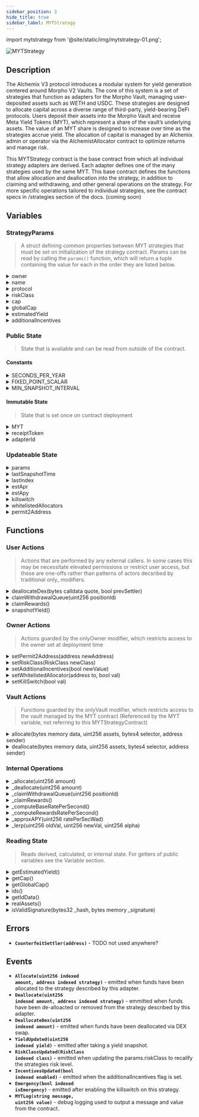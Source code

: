 ```yaml
---
sidebar_position: 3
hide_title: true
sidebar_label: MYTStrategy
---
```


import mytstrategy from '@site/static/img/mytstrategy-01.png';

<img src={mytstrategy} alt="MYTStrategy" class="banner-spacing" />

## Description

The Alchemix V3 protocol introduces a modular system for yield generation centered around Morpho V2 Vaults. The core of this system
is a set of strategies that function as adapters for the Morpho Vault, managing user-deposited assets such as WETH and USDC. These
strategies are designed to allocate capital across a diverse range of third-party, yield-bearing DeFi protocols. Users deposit their assets
into the Morpho Vault and receive Meta Yield Tokens (MYT), which represent a share of the vault’s underlying assets. The value of an MYT
share is designed to increase over time as the strategies accrue yield. The allocation of capital is managed by an Alchemix admin or
operator via the AlchemistAllocator contract to optimize returns and manage risk.

This MYTStrategy contract is the base contract from which all individual strategy adapters are derived. Each adapter defines one of the many strategies used by the same MYT.
This base contract defines the functions that allow allocation and deallocation into the strategy, in addition to claiming and withdrawing, and other general operations on the strategy.
For more specific operations tailored to individual strategies, see the contract specs in /strategies section of the docs. (coming soon)

## Variables

### StrategyParams

> A struct defining common properties between MYT strategies that must be set on initialization of the strategy contract. Params can be read by calling the `params()` function, which will return a tuple containing the value for each in the order they are listed below.

<details>
  <summary>owner</summary>

- **Description** - The owner of this MYT contract instance.
- **Type** - address
- **Used By** - none. Set once on contract deployment. NOTE: the param that is used to set this on deployment is also used to set the owner of the contract, which is used to restrict access to certain functions. This property param.owner shares that value, but not it's function.
- **Updated By** - none. Set once on contract deployment.
</details>
<details>
  <summary>name</summary>

- **Description** - The name of the MYT strategy
- **Type** - string
- **Used By** - none. This is just informative metadata
- **Updated By** - none. Set once on contract deployment.
</details>
<details>
  <summary>protocol</summary>

- **Description** - The name of the protocol running the underlying strategy.
- **Type** - string
- **Used By** - none. This is just informative metadata
- **Updated By** - none. Set once on contract deployment.
</details>
<details id="Variables_riskClass">
  <summary>riskClass</summary>

- **Description** - The risk classification for the underlying strategy. Used
- **Type** - RiskClass (an enum with possible values of LOW, MEDIUM, or HIGH)
- **Used By** - none. This is informative metadata.
- **Updated By**
  - `setRiskClass(RiskClass newClass)`
- **Notified By** - [`RiskClassUpdated()`](/dev/myt/myt-contract#Events_RiskClassUpdated)
</details>
<details>
  <summary>cap</summary>

- **Description** - TODO unused
- **Type** - uint256
- **Used By** - none. TODO
- **Updated By** - none TODO
- **Read By** - `getCap()`
</details>
<details>
  <summary>globalCap</summary>

- **Description** - TODO unused
- **Type** - uint256
- **Used By** - none. TODO
- **Updated By** - none TODO
- **Read By** - [`getGlobalCap()`](/dev/myt/myt-contract#ReadingState_getGlobalCap)
</details>
<details>
  <summary>estimatedYield</summary>

- **Description** - The estimated yield of the strategy. TODO what is this denominated in?
- **Type** - uint256
- **Used By** - none. This is informative metadata.
- **Updated By** - none. This is informative metatdata. TODO - confirm
- **Read By** - [`getEstimatedYield()`](/dev/myt/myt-contract#ReadingState_getEstimatedYield)
</details>
<details>
  <summary>additionalIncentives</summary>

- **Description** - A true/false value indicating whether or not there are additional incentives on top of the base functioning of the strategy
- **Type** - bool
- **Used By**
  - [`snapshotYield()`](/dev/myt/myt-contract#UserActions_snapshotYield)
- **Updated By** - `setAdditionalIncentives(bool newValue)`
</details>

### Public State

> State that is available and can be read from outside of the contract.

#### Constants

<details>
  <summary>SECONDS_PER_YEAR</summary>

- **Description** - Set to 365 days. Used in yield calculations.
- **Type** - uint256
- **Used By**
  - [`snapshotYield`](/dev/myt/myt-contract#UserActions_snapshotYield)
  - [`_approxAPY`](/dev/myt/myt-contract#InternalOperations_approxAPY)
- **Updated By** - none. Contant variable
- **Read By** - `SECONDS_PER_YEAR()` - will return a uint256 value representing seconds
</details>
<details>
  <summary>FIXED_POINT_SCALAR</summary>

- **Description** - A multiplier that is used to be able to do fixed point math, since solidity does not natively handle decimals. Like ERC20 tokens which typically use 18 decimals, it expresses 1 as 1e18. Anything less is a fraction of 1.
- **Type** - uint256
- **Used By**
  - [`_approxAPY`](/dev/myt/myt-contract#InternalOperations_approxAPY)
  - [`_lerp`](/dev/myt/myt-contract#InternalOperations_lerp)
- **Updated By** - none. Constant varible.
- **Read By** - `FIXED_POINT_SCALAR()`
</details>
<details>
  <summary>MIN_SNAPSHOT_INTERVAL</summary>

- **Description** - A value in seconds set to 1 day.
- **Type** - uint256
- **Used By**
  - [`snapshotYield`](/dev/myt/myt-contract#UserOperations_snapshotYield)
- **Updated By** - none. Constant varible.
- **Read By** - `MIN_SNAPSHOT_INTERVAL()` - returns a uint representing seconds
</details>

#### Immutable State

> State that is set once on contract deployment

<details>
  <summary>MYT</summary>

- **Description** - A Morpho VaultV2 contract which manages and allocates to individual strategies through adapters such as this one.
- **Type** - IVault2
- **Used By**
  - [Vault Actions](/dev/myt/myt-contract#VaultActions)
- **Updated By** - none
- **Read By** - `MYT()` - will return the address of the Vault2 contract, since MYT is a contract type.
</details>
<details>
  <summary>receiptToken</summary>

- **Description** - The address of the erc20 token contract for the reciept token users get for depositing into the MYT contract.
- **Type** - address
- **Used By**
  - [`deallocateDex(bytes calldata quote, bool prevSettler)`](/dev/myt/myt-contract#UserActions_deallocateDex)
  - [`setPermit2Address(address newAddress)`](/dev/myt/myt-contract#OwnerActions_setPermit2Address)
- **Updated By** - none
- **Read By** - `receiptToken()`
</details>
<details id="Variables_adapterId">
  <summary>adapterId</summary>

- **Description** - A hash of the protocol serving as an id for reporting on allocations/deallocations to the strategy.
- **Type** - bytes32
- **Used By**
  - [`allocate(bytes memory data, uint256 assets, bytes4 selector, address sender)`](/dev/myt/myt-contract#VaultActions_allocate)
  - [`deallocate(bytes memory data, uint256 assets, bytes4 selector, address sender)`](/dev/myt/myt-contract#VaultActions_deallocate)
- **Updated By** - none
- **Read By** - `ids()` - returns an array of size 1, where the first index contains this id.
</details>

### Updateable State

<details>
  <summary>params</summary>

- **Description** - The list of params passed at deployment-time describing the strategy. Some can be edited. For more information see the StrategyParams type above.
- **Type** - StrategyParams
- **Used By**
  - [`snapshotYield`](/dev/myt/myt-contract#UserOperations_snapshotYield)
  - [`getIdData()`](/dev/myt/myt-contract#ReadingState_getIdData)
  - [`getCap()`](/dev/myt/myt-contract#ReadingState_getCap)
  - [`getGlobalCap()`](/dev/myt/myt-contract#ReadingState_getGlobalCap)
- **Updated By**
  - `setRiskClass()`
  - `setAdditionalIncentives()`
- **Read By** - `params()` - returns a tuple containing all StrategyParam property values in the order listed in the Struct definition above.
</details>
<details>
  <summary>lastSnapshotTime</summary>

- **Description** - The last time the `snapshotYield()` function was successfully run.
- **Type** - uint256
- **Used By**
  - [`snapshotYield`](/dev/myt/myt-contract#UserOperations_snapshotYield)
- **Updated By**
  - [`snapshotYield`](/dev/myt/myt-contract#UserOperations_snapshotYield)
- **Read By** - `lastSnapshotTime()`
</details>
<details>
  <summary>lastIndex</summary>

- **Description** - The last recorded price-per-share of the underlying strategy. Each time `snapshotYield()` is called, the strategy implementation (derivation of this base contract) `_computeBaseRatePerSecond()` is called which calculates the base yield rate, in addition to getting the new price-per-share value for the strategy. That is then recorded as the lastIndex. This value is used to help calculate total yield earned since that last snapshot.
- **Type** - uint256
- **Used By**
  - [`snapshotYield`](/dev/myt/myt-contract#UserOperations_snapshotYield)
- **Updated By**
  - [`snapshotYield`](/dev/myt/myt-contract#UserOperations_snapshotYield)
- **Read By** - `lastIndex()`
</details>
<details>
  <summary>estApr</summary>

- **Description** - The last recorded estimated non-compounding APR of the underlying strategy. Scaled by 1e18. (1e18 = 100%, 5e17 = 50%, etc.)
- **Type** - uint256
- **Used By**
  - [`snapshotYield`](/dev/myt/myt-contract#UserOperations_snapshotYield)
- **Updated By**
  - [`snapshotYield`](/dev/myt/myt-contract#UserOperations_snapshotYield)
- **Read By** - `estApr()`
</details>
<details>
  <summary>estApy</summary>

- **Description** - The last recorded estimated compounding APY for the underlying strategy. Scaled by 1e18. (1e18 = 100%, 5e17 = 50%, etc.)
- **Type** - uint256
- **Used By**
  - [`snapshotYield`](/dev/myt/myt-contract#UserOperations_snapshotYield)
- **Updated By**
  - [`snapshotYield`](/dev/myt/myt-contract#UserOperations_snapshotYield)
- **Read By** - `estApy()`
</details>
<details>
  <summary>killswitch</summary>

- **Description** - A true/false toggle that freezes all fund-moving actions. Vault allocate/deallocate simply exit with no operations done, and operator-initiated moves revert. Nothing is auto-unstaked or withdrawn. It’s a circuit breaker, not an unwinder.
- **Type** - bool
- **Used By**
  - [`allocate`](/dev/myt/myt-contract#VaultActions_allocate)
  - [`deallocate`](/dev/myt/myt-contract#VaultActions_deallocate)
  - [`deallocateDex`](/dev/myt/myt-contract#VaultActions_deallocateDex)
  - [`claimWithdrawalQueue`](/dev/myt/myt-contract#UserActions_claimWithdrawalQueue)
  - [`claimRewards`](/dev/myt/myt-contract#UserActions_claimRewards)
- **Updated By**
  - `setKillswitch(bool value)`
- **Read By** - `killswitch()`
</details>
<details>
  <summary>whitelistedAllocators</summary>

- **Description** - A mapping of addresses which are allowed to call functions that move funds.
- **Type** - mapping(address => bool)
- **Used By**
  - [`deallocateDex`](/dev/myt/myt-contract#UserActions_deallocateDex)
  - [`claimWithdrawalQueue`](/dev/myt/myt-contract#UserActions_claimWithdrawalQueue)
- **Updated By**
  - `setWhitelistedAllocator(address to, bool val)`
- **Read By** - `whitelistedAllocators(address)` - returns a true/false value indicating whether or not the address passed is a whitelisted allocator
</details>
<details>
  <summary>permit2Address</summary>

- **Description** - The address of the Permit2 router contract to be used. Permit2 is a universal approval and transfer router that standardizes those processes through one contract.  
  Instead of granting separate approvals to each DEX or contract, the strategy grants a single allowance to Permit2, which then validates signed off-chain transfer authorizations.
- **Type** - address
- **Used By**
  - `constructor(address _myt, StrategyParams memory _params, address _permit2address, address_receiptToken)`
  - [`setPermit2Address(address newAddress)`](/dev/myt/myt-contract#OwnerActions_setPermit2Address)
  - [`isValidSignature(bytes32 _hash, bytes memory _signature)`](/dev/myt/myt-contract#UserActions_isValidSignature)
- **Updated By**
  - [`setPermit2Address(address newAddress)`](/dev/myt/myt-contract#OwnerActions_setPermit2Address)
- **Read By** - `permit2Address()`
</details>

## Functions

### User Actions

> Actions that are performed by any external callers. In some cases this may be necessitate elevated permissions or restrict user access, but these are one-offs rather than patterns of actors decsribed by traditional only\_ modifiers.

<details id="UserActions_deallocateDex">
  <summary>deallocateDex(bytes calldata quote, bool prevSettler)</summary>

- **Description** - Executes a deallocation through the 0x DEX Settler contract, allowing whitelistedAllocators to move or sell assets directly from the strategy. This bypasses standard withdrawal queue logic and is typically used in emergency or rebalancing scenarios.
  - `@param quote` - ABI-encoded calldata for a verified 0x swap quote, representing the DEX trade to perform.
  - `@param prevSettler` - Boolean flag indicating whether to use the previous Settler contract (`true`) or the current one (`false`).
- **Visibility Specifier** - external
- **State Mutability Specifier** - nonpayable
- **Returns** - `uint256 ret` - The amount of receipt tokens deallocated through the DEX trade. (the amount that balance of receipt tokens has increase by)
- **Emits**
  - [`DeallocateDex(uint256 amountDeallocated)`](/dev/myt/myt-contract#Events_DeallocateDex)
- **Reverts** - With `"emergency"` if `killswitch == true` - With `"PD"` if `msg.sender` is not an active whitelistedAllocator - With `"SF"` if the Settler call fails
- If the 0x swap parameters or slippage creates an invalid swap quote
</details>
<details id="UserActions_claimWithdrawalQueue">
  <summary>claimWithdrawalQueue(uint256 positionId)</summary>

- **Description** - Handles claiming withdrawals from strategies that implement a withdrawal queue system.<br/><br/>
  First checks that the caller is a whitelistedAllocator and that the strategy is not in emergency mode, then delegates to the internal function `_claimWithdrawalQueue()` which is overrideen and defined in derived strategy implementations.
  - `@param positionId` - The ID of the position to claim for from the underlying protocol.
- **Visibility Specifier** - public
- **State Mutability Specifier** - nonpayable
- **Returns** - `uint256 ret` - The amount of assets claimed from the withdrawal queue (returned by the strategy-specific implementation).
- **Emits** - none
- **Reverts** - With `"PD"` if `msg.sender` is not whitelisted
- With `"emergency"` if `killSwitch == true`
</details>
<details id="UserActions_claimRewards">
  <summary>claimRewards()</summary>

- **Description** - Claims any pending reward tokens from the underlying strategy’s protocol<br/><br/>
  First verifies that the strategy is not in emergency mode then delegates to the internal `_claimRewards()` implementation, which must be overrideen in derived contracts to define protocol-specific claiming logic.
- **Visibility Specifier** - public
- **State Mutability Specifier** - nonpayable
- **Returns** - `uint256` - The amount of reward tokens claimed, as defined by the derived implementation.
- **Emits** - none
- **Reverts** - With `"emergency"` if `killSwitch == true`
</details>
<details id="UserOperations_snapshotYield">
  <summary>snapshotYield()</summary>

- **Description** - Recomputes the strategies estimated rates for base yield and incentives yield and returns an aggregate estimated apy scaled by 1e18. (1e18 = 100%)<br/><br/>
  First ensures that the `MINIMUM_SNAPSHOT_INTERVAL` has passed since the last call to prevent griefing, then calls internal functions `_computeBaseRatePerSecond()` and `_computeRewardsRatePerSecond()`, both of which are implemented in derived contracts, to calculate the most up-to-date current rates. Then those rates are combined and projected out a year. A smoothign rate of .7 is then applied, and passed with the newly calculated rates to the internal `_lerp()` function to calculate estimated rates from the new snapshot and the previously snaphshotted rate.
- **Visibility Specifier** - public
- **State Mutability Specifier** - nonpayable
- **Returns** - `uint256 estApy`
- **Emits**
  - [`YieldUpdated(uint256 estApy)`](/dev/myt/myt-contract#Events_YieldUpdated)
- **Reverts** - none
</details>

### Owner Actions

> Actions guarded by the onlyOwner modifier, which restricts access to the owner set at deployment time

<details id="OwnerActions_setPermit2Address">
  <summary>setPermit2Address(address newAddress)</summary>

- **Description** - Updates the [`permit2Address`](/dev/myt/myt-contract#Variables_permit2Address) used for token transfer approvals through the Permit2 router contract.<br/><br/>
  First revokes existing token approvals from the old Permit2 address, grants maximum allowance to the new Permit2 address for the MYT `receiptToken`, and then updates the stored `permit2Address` value.
  - `@param newAddress` - the new Permit2 router contract address
- **Visibility Specifier** - public
- **State Mutability Specifier** - nonpayable
- **Emits** - none
- **Reverts**
- With `"Zero address"` if `newAddress` is the zero address
</details>
<details id="OwnerActions_setRiskClass">
  <summary>setRiskClass(RiskClass newClass)</summary>

- **Description** - Updates the [`params.riskClass`](/dev/myt/myt-contract#Variables_riskClass) to recategorize the strategy under a new risk class
  - `@param newClass` - new risk category for the strategy (LOW, MEDIUM, HIGH)
- **Visibility Specifier** - public
- **State Mutability Specifier** - nonpayable
- **Emits**
  - [`RiskClassUpdated(RiskClass newClass)`](/dev/myt/myt-contract#Events_RiskClassUpdated)
- **Reverts** - none
</details>
<details id="OwnerActions_setAdditionalIncentives">
  <summary>setAdditionalIncentives(bool newValue)</summary>

- **Description** - Enables or disables tracking of additional incentive tokens earned by the strategy in yield calculations.
  - `@param newValue` - true or false value to enable or disable
- **Visibility Specifier** - public
- **State Mutability Specifier** - nonpayable
- **Emits**
  - [`IncentivesUpdated(bool newValue)`](/dev/myt/myt-contract#Events_IncentivesUpdated)
- **Reverts** - none
</details>
<details id="OwnerActions_setWhitelistedAllocator">
  <summary>setWhitelistedAllocator(address to, bool val)</summary>

- **Description** - Sets or unsets an address as a whitelisted allocator authorized to call various functions listed under [`UserActions`](/dev/myt/myt-contract#user-actions)
  - `@param to` — address to set or unset as a whitelisted allocator
  - `@param val` — true or false value to set or unset as a whitelisted alloactor
- **Visibility Specifier** - public
- **State Mutability Specifier** - nonpayable
- **Emits** - none
- **Reverts**
- if `to` is the zero address
</details>
<details id="OwnerActions_setKillSwitch">
  <summary>setKillSwitch(bool val)</summary>

- **Description** - Toggles the emergency stop (`killSwitch`) for this strategy. When enabled many operations such as allocations, deallocations, and reward claims are halted to prevent further activity.
  - `@param val` - true to activate emergency mode, false to resume normal operation
- **Visibility Specifier** - public
- **State Mutability Specifier** - nonpayable
- **Modifiers** - [`onlyOwner`](/dev/myt/myt-contract#AccessControl_onlyOwner)
- **Emits**
  - [`Emergency(bool val)`](/dev/myt/myt-contract#Events_Emergency)
- **Reverts** - none
</details>

### Vault Actions

> Functions guarded by the onlyVault modifier, which restricts access to the vault managed by the MYT contract (Referenced by the MYT variable, not referring to this MYTStrategyContract)

<details id="VaultActions_allocate">
  <summary>allocate(bytes memory data, uint256 assets, bytes4 selector, address sender)</summary>

- **Description** - Allocates `assets` from the vault into the underlying strategy, computes the delta between the new allocation and previous allocation, and reports the change.<br/><br/>
  Assets are allocated using an internal call to `_allocate()` which is overrideen and defined in derived strategy contract implementations. If `killSwitch` is enabled, the simply exits with a change of 0.
  - `@param data` - a bytes-encoded representation of the old (current) allocation. Later decoded into an uint256.
  - `@param assets` - the amount of tokens the vault is requesting to allocated to the strategy.
  - `@param selector` - TODO unused and not intherited. Do we need?
  - `@param sender` - TODO unused and not inherited. Do we need?
- **Visibility Specifier** - external
- **State Mutability Specifier** - nonpayable
- **Returns** - (bytes32[] memory strategyIds, int256 change) - A tuple where the first value is an array of size 1 containing the [`adapterId`](/dev/myt/myt-contract#Variables_adapterId), and the second value is a signed 256 bit integer containing the difference between the new allocation and the old allocation
- **Emits**
  - [`Allocate(uint256 amountAllocated, address this)`](/dev/myt/myt-contract#Events_Allocate)
- **Reverts** - none
</details>
<details id="VaultActions_deallocate">
  <summary>deallocate(bytes memory data, uint256 assets, bytes4 selector, address sender)</summary>

- **Description** - Deallocates `assets` from the underlying strategy back to the vault, computes the delta between the new allocation and previous allocation, and reports the change.<br/><br/>
  Assets are withdrawn using an internal call to `_deallocate()` which is overridden and defined in derived strategy contract implementations. If `killSwitch` is enabled, the function exits early with a change of 0.
  - `@param data` - a bytes-encoded representation of the old (current) allocation. Later decoded into an uint256.
  - `@param assets` - the amount of tokens the vault is requesting to deallocate from the strategy.
  - `@param selector` - TODO unused and not inherited. Do we need?
  - `@param sender` - TODO unused and not inherited. Do we need?
- **Visibility Specifier** - external
- **State Mutability Specifier** - nonpayable
- **Returns** - (bytes32[] memory strategyIds, int256 change) - A tuple where the first value is an array of size 1 containing the [`adapterId`](/dev/myt/myt-contract#Variables_adapterId), and the second value is a signed 256 bit integer containing the difference between the new allocation and the old allocation
- **Emits**
  - [`Deallocate(uint256 amountDeallocated, address this)`](/dev/myt/myt-contract#Events_Deallocate)
  - [`MYTLog(string message, uint256 value)`] - emit old allocation, amount deallocated, and resulting new allocation for transparency.
- **Reverts** - none
</details>

### Internal Operations

<details id="InternalOperations_allocate">
  <summary>_allocate(uint256 amount)</summary>

- **Description** - An empty virtual function defining internal logic for how to allocate to a strategy. Must be overridden by derived contracts.
  - `@param amount` - The amount of assets to allocate into the underlying protocol.
- **Visibility Specifier** - internal
- **State Mutability Specifier** - nonpayable
- **Returns** - `uint256 depositReturn` - The amount of assets successfully allocated by the protocol.
- **Emits** - none
- **Reverts** - implementation-dependent
</details>
<details id="InternalOperations_deallocate">
  <summary>_deallocate(uint256 amount)</summary>

- **Description** - An empty virtual function defining internal logic for how to deallocate from a strategy. Must be overridden by derived contracts.
  - `@param amount` - The amount of assets to deallocate or withdraw from the underlying protocol.
- **Visibility Specifier** - internal
- **State Mutability Specifier** - nonpayable
- **Returns** - `uint256 withdrawReturn` - The amount of assets successfully withdrawn from the protocol.
- **Emits** - none
- **Reverts** - implmentation-dependent
</details>
<details id="InternalOperations_claimWithdrawalQueue">
  <summary>_claimWithdrawalQueue(uint256 positionId)</summary>

- **Description** - An empty virtual function defining internal logic for how to claim or withdraw from strategies that utilize a withdrawal queue. Must be overridden by derived contracts.
  - `@param positionId` - The ID of position to claim or withdraw for from the underlying protocol.
- **Visibility Specifier** - internal
- **State Mutability Specifier** - nonpayable
- **Returns** - `uint256 claimAmount` - The amount of assets successfully claimed from the withdrawal queue.
- **Emits** - none
- **Reverts** - implementation-dependent
</details>
<details id="InternalOperations_claimRewards">
  <summary>_claimRewards()</summary>

- **Description** - An empty virtual function defining internal logic for how to claim from a strategy. Must be overridden by derived contracts.
- **Visibility Specifier** - internal
- **State Mutability Specifier** - nonpayable
- **Returns** - `uint256 rewardAmount` - The amount of reward tokens claimed from the protocol.
- **Emits** - none
- **Reverts** - implementation-dependent
</details>

<details id="InternalOperations_computeBaseRatePerSecond">
  <summary>_computeBaseRatePerSecond()</summary>

- **Description** - An empty virtual function defining internal logic for how to compute base per-second yield rate from the underlying protocol. Must be overridden by derived contracts.
- **Visibility Specifier** - internal
- **State Mutability Specifier** - nonpayable
- **Returns** - `(uint256 ratePerSec, uint256 newIndex)` - a tupe where:
  - The first value `ratePerSec` is the rate of yield per second scaled to 1e18. (1e18 = 100% per second, 1e16 = 1% per second, etc.)
  - The second value `newIndex` is the most up-to-date price-per-share value of the MYT shares
- **Emits** - none
- **Reverts** - implementation-dependent
</details>
<details id="InternalOperations_computeRewardsRatePerSecond">
  <summary>_computeRewardsRatePerSecond()</summary>

- **Description** - An empty virtual function defining internal logic for how to compute incentive/reward per-second yield rate from the underlying protocol. Must be overridden by derived contracts.
- **Visibility Specifier** - internal
- **State Mutability Specifier** - nonpayable
- **Returns** - `uint256 ratePerSec` - the rate of yield per second scaled to 1e18. (1e18 = 100% per second, 1e16 = 1% per second, etc.)
- **Emits** - none
- **Reverts** - implementation-dependent
</details>
<details id="InternalOperations_approxAPY">
  <summary>_approxAPY(uint256 ratePerSecWad)</summary>

- **Description** - Approximates the APY from a given per-second WAD-scaled (1e18) rate.<br/><br/>  
  First multiplies the per-second rate by the number of seconds in a year to estimate APR. Then approxiamtes compounding using a formula of `APR^2 / (2 × SECONDS_PER_YEAR)`
  - `@param ratePerSecWad` — per-second yield rate (1e18 = 100% per second)
- **Visibility Specifier** - internal
- **State Mutability Specifier** - pure
- **Returns** - `uint256 approxApyPercentage` - a percentage scaled by 1e18 (1e18 = 100% per year)
- **Emits** - none
- **Reverts** - none
</details>
<details id="InternalOperations_lerp">
  <summary>_lerp(uint256 oldVal, uint256 newVal, uint256 alpha)</summary>

- **Description** - A smoothing function to blend `oldVal` and `newVal` using a weighted average, in order to calculate a new yield rate without sharp differences.<br/><br/>
  Uses a factor `alpha` to determine how much of the previous value to retain vs. how much of the new value to apply. This is currently set to 70% (7e17) in [`snapshotYield()`](/dev/myt/myt-contract#UserOperations_snapshotYield), the only caller of this function.
  This means newly calculated results will use approximately 70% of `oldVal` and 30% of `newVal`, in order to prevent sudden jumps in estimated APR and APY.
  - `@param oldVal` — previous recorded value (scaled by 1e18)
  - `@param newVal` — new calculated value (scaled by 1e18)
  - `@param alpha` — smoothing factor between 0 and 1e18 (7e17 = 70%)
- **Visibility Specifier** - internal
- **State Mutability Specifier** - pure
- **Returns** - `uint256 smoothedYieldRate`
- **Emits** - none
- **Reverts** - none
</details>

### Reading State

> Reads derived, calculated, or internal state. For getters of public variables see the Variable section.

<details id="ReadingState_getEstimatedYield">
  <summary>getEstimatedYield()</summary>

- **Description** - Returns the last recorded estimated yield value for this strategy. This value may not reflect the most recent on-chain state and could differ from live protocol values.
- **Visibility Specifier** - public
- **State Mutability Specifier** - view
- **Returns** - `uint256 estimatedYield` - last snapshotted yield value (1e18 = 100%)
- **Emits** - none
- **Reverts** - none
</details>
<details id="ReadingState_getCap">
  <summary>getCap()</summary>

- **Description** - Returns the `params.cap` variable. TODO - not used?
- **Visibility Specifier** - external
- **State Mutability Specifier** - view
- **Returns** - `uint256 cap`
- **Emits** - none
- **Reverts** - none
</details>
<details id="ReadingState_getGlobalCap">
  <summary>getGlobalCap()</summary>

- **Description** - Returns the `params.globalCap` variable. TODO - not used??
- **Visibility Specifier** - external
- **State Mutability Specifier** - view
- **Returns** - `uint256 globalCap`
- **Emits** - none
- **Reverts** - none
</details>
<details id="ReadingState_ids">
  <summary>ids()</summary>

- **Description** - Returns an array of size 1 where the value at the first index is the [`adapterId`](/dev/myt/myt-contract#Variables_adapterId) associated with this strategy.
- **Visibility Specifier** - public
- **State Mutability Specifier** - view
- **Returns** - `bytes32[] memory ids`
- **Emits** - none
- **Reverts** - none
</details>
<details id="ReadingState_getIdData">
  <summary>getIdData()</summary>

- **Description** - Returns the ABI-encoded protocol identifier and address for this adapter.
- **Visibility Specifier** - external
- **State Mutability Specifier** - view
- **Returns** - `bytes memory abiEncodedValue`
- **Emits** - none
- **Reverts** - none
</details>
<details id="ReadingState_realAssets">
  <summary>realAssets()</summary>

- **Description** - An empty virtual function defining internal logic for getting the actual amount of underlying assets currently held or represented by this strategy. Must be overridden by derived contracts.
- **Visibility Specifier** - external
- **State Mutability Specifier** - view
- **Returns** - `uint256 assets`
- **Emits** - none
- **Reverts** - implementation-dependent
</details>
<details id="ReadingState_isValidSignature">
  <summary>isValidSignature(bytes32 _hash, bytes memory _signature)</summary>

- **Description** - Definistion for ERC721 interface for Permit2 signature verification. It allows callers to confirm that this strategy contract has validly authorized a specific operation for [`permit2Address`](/dev/myt/myt-contract#Variables_permit2Address) via signature.
  - `@param _hash`
  - `@param _signature`
- **Visibility Specifier** - public
- **State Mutability Specifier** - view
- **Returns** - `bytes4 isValid` - The ERC721 defined value of 0x1626ba7e to indicated a signature is valid. Any other return value indicates an invalid signature.
- **Emits** - none
- **Reverts** - none
</details>

## Errors

- <span id="Errors_CounterfeitSettler"><strong><code>CounterfeitSettler(address)</code></strong> - TODO not used anywhere?</span>

## Events

- <span id="Events_Allocate"><strong><code>Allocate(uint256 indexed amount, address indexed strategy)</code></strong> - emitted when funds have been allocated to the strategy described by this adapter.</span>
- <span id="Events_Deallocate"><strong><code>Deallocate(uint256 indexed amount, address indexed strategy)</code></strong> - emmitted when funds have been de-alloacted or removed from the strategy described by this adapter.</span>
- <span id="Events_DeallocateDex"><strong><code>DeallocateDex(uint256 indexed amount)</code></strong> - emitted when funds have been deallocated via DEX swap.</span>
- <span id="Events_YieldUpdated"><strong><code>YieldUpdated(uint256 indexed yield)</code></strong> - emitted after taking a yield snapshot.</span>
- <span id="Events_RiskClassUpdated"><strong><code>RiskClassUpdated(RiskClass indexed class)</code></strong> - emitted when updating the params.riskClass to recalify the strategies risk level.</span>
- <span id="Events_IncentivesUpdated"><strong><code>IncentivesUpdated(bool indexed enabled)</code></strong> - emitted when the additionalIncentives flag is set.</span>
- <span id="Events_Emergency"><strong><code>Emergency(bool indexed isEmergency)</code></strong> - emitted after enabling the killswitch on this strategy.</span>
- <span id="Events_MYTLog"><strong><code>MYTLog(string message, uint256 value)</code></strong> - debug logging used to output a message and value from the contract.</span>
